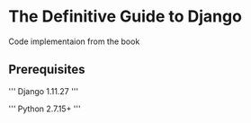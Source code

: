 # The Definitive Guide to Django

Code implementaion from the book

## Prerequisites
'''
Django 1.11.27
'''

'''
Python 2.7.15+
'''


